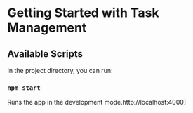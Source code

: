 # Getting Started with Task Management


## Available Scripts

In the project directory, you can run:

### `npm start`

Runs the app in the development mode.http://localhost:4000]


